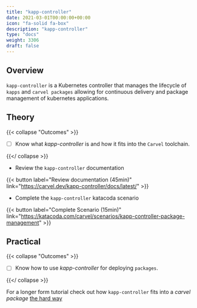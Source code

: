 ```yaml
---
title: "kapp-controller"
date: 2021-03-01T00:00:00+00:00
icon: "fa-solid fa-box"
description: "kapp-controller"
type: "docs"
weight: 3306
draft: false
---
```


## Overview

`kapp-controller` is a Kubernetes controller that manages the lifecycle of `kapps` and `carvel packages` allowing for continuous delivery and package management of kubernetes applications.

## Theory

{{< collapse "Outcomes" >}}

- [ ] Know what _kapp-controller_ is and how it fits into the `Carvel` toolchain.

{{</ collapse >}}

- Review the `kapp-controller` documentation

{{< button label="Review documentation (45min)" link="https://carvel.dev/kapp-controller/docs/latest/" >}}
<br/>

- Complete the `kapp-controller` katacoda scenario

{{< button label="Complete Scenario (15min)" link="https://katacoda.com/carvel/scenarios/kapp-controller-package-management" >}}
<br/>

## Practical

{{< collapse "Outcomes" >}}

- [ ] Know how to use _kapp-controller_ for deploying `packages`.

{{</ collapse >}}

For a longer form tutorial check out how `kapp-controller` fits into a _carvel package_ [the hard way](../tutorial)
